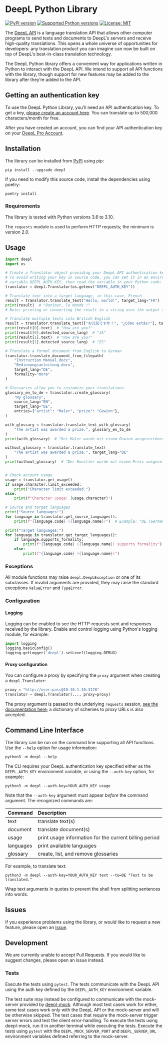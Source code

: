 # DeepL Python Library

[![PyPI version](https://img.shields.io/pypi/v/deepl.svg)](https://pypi.org/project/deepl/)
[![Supported Python versions](https://img.shields.io/pypi/pyversions/deepl.svg)](https://pypi.org/project/deepl/)
[![License: MIT](https://img.shields.io/badge/license-MIT-blueviolet.svg)](https://github.com/DeepLcom/deepl-python/blob/main/LICENSE)

The [DeepL API](https://www.deepl.com/docs-api?utm_source=github&utm_medium=github-python-readme) is a language
translation API that allows other computer programs to send texts and documents to DeepL's servers and receive
high-quality translations. This opens a whole universe of opportunities for developers: any translation product you can
imagine can now be built on top of DeepL's best-in-class translation technology.

The DeepL Python library offers a convenient way for applications written in Python to interact with the DeepL API. We
intend to support all API functions with the library, though support for new features may be added to the library after
they’re added to the API.


## Getting an authentication key 

To use the DeepL Python Library, you'll need an API authentication key. To get a key, [please create an account here](https://www.deepl.com/pro?utm_source=github&utm_medium=github-python-readme#developer). You can translate up to 500,000 characters/month for free. 

After you have created an account, you can find your API authentication key on your [DeepL Pro Account](https://www.deepl.com/pro-account/?utm_source=github&utm_medium=github-python-readme).

## Installation
The library can be installed from [PyPI](https://pypi.org/project/deepl/) using pip:
```shell
pip install --upgrade deepl
```

If you need to modify this source code, install the dependencies using poetry:
```shell
poetry install
```

### Requirements
The library is tested with Python versions 3.6 to 3.10. 

The `requests` module is used to perform HTTP requests; the minimum is version 2.0.

## Usage

```python
import deepl
import os

# Create a Translator object providing your DeepL API authentication key.
# To avoid writing your key in source code, you can set it in an environment
# variable DEEPL_AUTH_KEY, then read the variable in your Python code:
translator = deepl.Translator(os.getenv("DEEPL_AUTH_KEY"))

# Translate text into a target language, in this case, French
result = translator.translate_text("Hello, world!", target_lang="FR")
print(result)  # "Bonjour, le monde !"
# Note: printing or converting the result to a string uses the output text

# Translate multiple texts into British English
result = translator.translate_text(["お元気ですか？", "¿Cómo estás?"], target_lang="EN-GB")
print(result[0].text)  # "How are you?"
print(result[0].detected_source_lang)  # "JA"
print(result[1].text)  # "How are you?"
print(result[1].detected_source_lang)  # "ES"

# Translate a formal document from English to German 
translator.translate_document_from_filepath(
    "Instruction Manual.docx",
    "Bedienungsanleitung.docx",
    target_lang="DE",
    formality="more"
)

# Glossaries allow you to customize your translations
glossary_en_to_de = translator.create_glossary(
    "My glossary",
    source_lang="EN",
    target_lang="DE",
    entries={"artist": "Maler", "prize": "Gewinn"},
)

with_glossary = translator.translate_text_with_glossary(
    "The artist was awarded a prize.", glossary_en_to_de
)
print(with_glossary)  # "Der Maler wurde mit einem Gewinn ausgezeichnet."

without_glossary = translator.translate_text(
    "The artist was awarded a prize.", target_lang="DE"
)
print(without_glossary)  # "Der Künstler wurde mit einem Preis ausgezeichnet."


# Check account usage
usage = translator.get_usage()
if usage.character.limit_exceeded:
    print("Character limit exceeded.")
else:
    print(f"Character usage: {usage.character}")

# Source and target languages
print("Source languages:")
for language in translator.get_source_languages():
    print(f"{language.code} ({language.name})")  # Example: "DE (German)"

print("Target languages:")
for language in translator.get_target_languages():
    if language.supports_formality:
        print(f"{language.code} ({language.name}) supports formality")
    else:
        print(f"{language.code} ({language.name})")
```

### Exceptions
All module functions may raise `deepl.DeepLException` or one of its subclasses.
If invalid arguments are provided, they may raise the standard exceptions `ValueError` and `TypeError`. 

### Configuration

#### Logging
Logging can be enabled to see the HTTP-requests sent and responses received by the library. Enable and control logging
using Python's logging module, for example:
```python
import logging
logging.basicConfig()
logging.getLogger('deepl').setLevel(logging.DEBUG)
```

#### Proxy configuration
You can configure a proxy by specifying the `proxy` argument when creating a `deepl.Translator`:
```python
proxy = "http://user:pass@10.10.1.10:3128"
translator = deepl.Translator(..., proxy=proxy)
```

The proxy argument is passed to the underlying `requests` session,
[see the documentation here](https://docs.python-requests.org/en/latest/user/advanced/#proxies); a dictionary of schemes
to proxy URLs is also accepted.

## Command Line Interface
The library can be run on the command line supporting all API functions. Use the `--help` option for 
usage information:
```shell
python3 -m deepl --help
```
The CLI requires your DeepL authentication key specified either as the `DEEPL_AUTH_KEY` environment variable, or using
the `--auth-key` option, for example:
```shell
python3 -m deepl --auth-key=YOUR_AUTH_KEY usage
```
Note that the `--auth-key` argument must appear *before* the command argument. The recognized commands are:

| Command   | Description                                            |
| :-------- | :----------------------------------------------------- |
| text      | translate text(s)                                      |
| document  | translate document(s)                                  |
| usage     | print usage information for the current billing period |
| languages | print available languages                              |
| glossary  | create, list, and remove glossaries                    |

For example, to translate text:
```shell
python3 -m deepl --auth-key=YOUR_AUTH_KEY text --to=DE "Text to be translated."
```
Wrap text arguments in quotes to prevent the shell from splitting sentences into words.

## Issues

If you experience problems using the library, or would like to request a new feature, please open an
[issue](https://www.github.com/DeepLcom/deepl-python/issues). 

## Development

We are currently unable to accept Pull Requests. If you would like to suggest changes, please open an issue instead.

### Tests 

Execute the tests using `pytest`. The tests communicate with the DeepL API using the auth key defined by the
`DEEPL_AUTH_KEY` environment variable.

The test suite may instead be configured to communicate with the mock-server provided by
[deepl-mock](https://www.github.com/DeepLcom/deepl-mock). Although most test cases work for either, some test cases work
only with the DeepL API or the mock-server and will be otherwise skipped.  The test cases that require the mock-server
trigger server errors and test the client error-handling. To execute the tests using deepl-mock, run it in another
terminal while executing the tests. Execute the tests using `pytest` with the `DEEPL_MOCK_SERVER_PORT` and
`DEEPL_SERVER_URL` environment variables defined referring to the mock-server.
